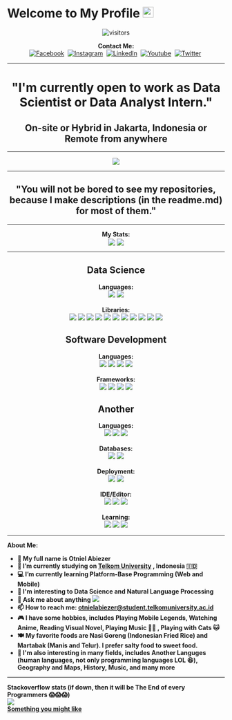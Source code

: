 <h1> Welcome to My Profile <img src="https://media.giphy.com/media/hvRJCLFzcasrR4ia7z/giphy.gif" width="25px"> </h1>

<p align="center">
    <!--<img align="center" alt="visitors" src="https://gpvc.arturio.dev/Otniel113" /> ... -->
    <img align="center" alt="visitors" src="https://komarev.com/ghpvc/?username=Otniel113&color=brightgreen" />
</p>

<p align="center">
    <b>Contact Me:</b>
    <br>
    <a href="https://www.facebook.com/otniel.saragih"><img src="https://img.shields.io/badge/Facebook-1877F2?&style=for-the-badge&logo=facebook&logoColor=white" alt="Facebook" /></a>&nbsp;
    <a href="https://instagram.com/otnielabiezer"><img src="https://img.shields.io/badge/Instagram-E4405F?&style=for-the-badge&logo=instagram&logoColor=white" alt="Instagram" /></a>&nbsp;
    <a href="https://www.linkedin.com/in/otniel-abiezer/"><img src="https://img.shields.io/badge/LinkedIn-0077B5?&style=for-the-badge&logo=linkedin&logoColor=white" alt="LinkedIn" /></a>&nbsp;
    <a href="https://www.youtube.com/c/OtnielAbiezer"><img src="https://img.shields.io/badge/YouTube-FF0000?style=for-the-badge&logo=youtube&logoColor=white" alt="Youtube" /></a>&nbsp;
    <a href="https://twitter.com/otnielabiezer"><img src="https://img.shields.io/badge/Twitter-1DA1F2?style=for-the-badge&logo=twitter&logoColor=white" alt="Twitter" /></a>&nbsp;
</p>

***

<div align="center">
    <b><h1>"I'm currently open to work as Data Scientist or Data Analyst Intern."</h1></b>
    <b><h2>On-site or Hybrid in Jakarta, Indonesia or Remote from anywhere</h2></b>
</div>


***

<p align="center">
    <img align="center" src="https://drive.google.com/uc?id=176RDjnBr8zazoPgoF896YDKXZgSUqLiK" />
</p>

***

<div align="center">
    <b><h2>"You will not be bored to see my repositories, because I make descriptions (in the readme.md) for most of them."</h2></b>
</div>


***

<p align="center">
    <b>My Stats:</b>
    <br>
    <img align="center" src="https://github-readme-stats.vercel.app/api?username=Otniel113&show_icons=true&theme=blue-green" />
    <img align="center" src="https://github-readme-streak-stats.herokuapp.com/?user=Otniel113&theme=blue-green" />
</p>

***

<div align="center">
    <b><h2>Data Science</h2></b>
    <b>Languages:</b>
    <br>
    <img src="https://img.shields.io/badge/Python-3776AB?style=for-the-badge&logo=python&logoColor=white" />
    <img src="https://img.shields.io/badge/Jupyter-F37626.svg?&style=for-the-badge&logo=Jupyter&logoColor=white" / >
    <br><br><b>Libraries:</b>
    <br>
    <img src="https://img.shields.io/badge/Pandas-2C2D72?style=for-the-badge&logo=pandas&logoColor=white" />
    <img src="https://img.shields.io/badge/Numpy-777BB4?style=for-the-badge&logo=numpy&logoColor=white" />
    <img src="https://img.shields.io/badge/scikit_learn-F7931E?style=for-the-badge&logo=scikit-learn&logoColor=white" />
    <img src="https://img.shields.io/badge/SciPy-654FF0?style=for-the-badge&logo=SciPy&logoColor=white" />
    <img src="https://img.shields.io/badge/TensorFlow-FF6F00?style=for-the-badge&logo=TensorFlow&logoColor=white"  />
    <img src="https://img.shields.io/badge/Matplotlib-11557C?style=for-the-badge" / >
    <img src="https://img.shields.io/badge/Seaborn-7DB0BC?style=for-the-badge" / >
    <img src="https://img.shields.io/badge/Bokeh-2F2F2F?style=for-the-badge" / >
    <img src="https://img.shields.io/badge/NetworkX-FF7F0E?style=for-the-badge" / >
    <img src="https://img.shields.io/badge/Tweepy-1DA1F2?style=for-the-badge&logo=twitter&logoColor=white" / >
    <img src="https://img.shields.io/badge/TKinter-3776AB?style=for-the-badge&logo=python&logoColor=white" />
    <b><h2>Software Development</h2></b>
    <b>Languages:</b>
    <br>
    <img src="https://img.shields.io/badge/HTML5-E34F26?style=for-the-badge&logo=html5&logoColor=white" />
    <img src="https://img.shields.io/badge/CSS3-1572B6?style=for-the-badge&logo=css3&logoColor=white" />
    <img src="https://img.shields.io/badge/PHP-777BB4?style=for-the-badge&logo=php&logoColor=white" / >
    <img src="https://img.shields.io/badge/Dart-0175C2?style=for-the-badge&logo=dart&logoColor=white" / >
    <br><br><b>Frameworks:</b>
    <br>
    <img src="https://img.shields.io/badge/Bootstrap-563D7C?style=for-the-badge&logo=bootstrap&logoColor=white" / >
    <img src="https://img.shields.io/badge/jQuery-0769AD?style=for-the-badge&logo=jquery&logoColor=white" / >
    <img src="https://img.shields.io/badge/Laravel-FF2D20?style=for-the-badge&logo=laravel&logoColor=white" / >
    <img src="https://img.shields.io/badge/Flutter-02569B?style=for-the-badge&logo=flutter&logoColor=white" / >
    <b><h2>Another</h2><b>
    <b>Languages:</b>
    <br>
    <img src="https://img.shields.io/badge/C%2B%2B-00599C?style=for-the-badge&logo=c%2B%2B&logoColor=white" />
    <img src="https://img.shields.io/badge/LaTeX-47A141?style=for-the-badge&logo=LaTeX&logoColor=white" / >
    <img src="https://img.shields.io/badge/SQL-DB7533?style=for-the-badge&logo=steamdb&logoColor=white" / >
    <br><br><b>Databases:</b>
    <br>
    <img src="https://img.shields.io/badge/MySQL-005C84?style=for-the-badge&logo=mysql&logoColor=white" / >
    <img src="https://img.shields.io/badge/SQLite-07405E?style=for-the-badge&logo=sqlite&logoColor=white" / >
    <br><br>Deployment:<b></b>
    <br>
    <img src="https://img.shields.io/badge/Heroku-430098?style=for-the-badge&logo=heroku&logoColor=white" / >
    <img src="https://img.shields.io/badge/Github_Pages-100000?style=for-the-badge&logo=github&logoColor=white" / >
    <br><br><b>IDE/Editor:</b>
    <br>
    <img src="https://img.shields.io/badge/Colab-F9AB00?style=for-the-badge&logo=googlecolab&color=525252" />
    <img src="https://img.shields.io/badge/Visual_Studio_Code-0078D4?style=for-the-badge&logo=visual%20studio%20code&logoColor=white" />
    <img src="https://img.shields.io/badge/Codeblocks-292995?style=for-the-badge&logo=cplusplus&logoColor=white"/ >
    <br><br><b>Learning:</b>
    <br>
    <img src="https://img.shields.io/badge/Progate-380953?style=for-the-badge&logo=progate&logoColor=white" />
    <img src="https://img.shields.io/badge/Alibaba_Cloud-FF6A00?style=for-the-badge&logo=alibabacloud&logoColor=white" />
    <img src="https://img.shields.io/badge/Datacamp-05192D?style=for-the-badge&logo=datacamp&logoColor=65FF8F" />
    
</div>

***

<b>About Me: </b>
<br>
- 👨 My full name is Otniel Abiezer
- 🏫 I’m currently studying on [Telkom University](https://telkomuniversity.ac.id/) , Indonesia 🇮🇩
- 💻 I’m currently learning Platform-Base Programming (Web and Mobile)
- 🤔 I'm interesting to Data Science and Natural Language Processing
- 💬 Ask me about anything <img src="https://img.shields.io/badge/Ask%20me-anything-1abc9c.svg">
- 📫 How to reach me: otnielabiezer@student.telkomuniversity.ac.id
- 🎮 I have some hobbies, includes Playing Mobile Legends, Watching Anime, Reading Visual Novel, Playing Music 🎸🎹 , Playing with Cats 🐱
- 🍽️ My favorite foods are Nasi Goreng (Indonesian Fried Rice) and Martabak (Manis and Telur). I prefer salty food to sweet food.
- 📘 I'm also interesting in many fields, includes Another Languges (human languages, not only programming languages LOL 😆), Geography and Maps, History, Music, and many more

***
Stackoverflow stats (if down, then it will be The End of every Programmers 😱😱😱)
<br>
<img src="https://img.shields.io/website-up-down-green-red/https/stackoverflow.com.svg" />
<br>
[Something you might like](https://youtu.be/dQw4w9WgXcQ) 
